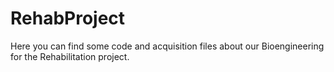 # RehabProject
Here you can find some code and acquisition files about our Bioengineering for the Rehabilitation project.
